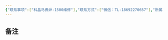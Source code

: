 ```yaml
---
{"联系事项":["科晶马弗炉-1500维修"],"联系方式":["微信：TL-18692270657"],"所属单位":["科为"],"添加时间":"2024-09-14 18:17","tags":null,"dg-publish":true,"permalink":"/联系人/许进朝/","dgPassFrontmatter":true,"created":"2024-09-14T18:17:47.655+08:00","updated":"2024-09-15T19:45:07.399+08:00"}
---
```


## 备注
